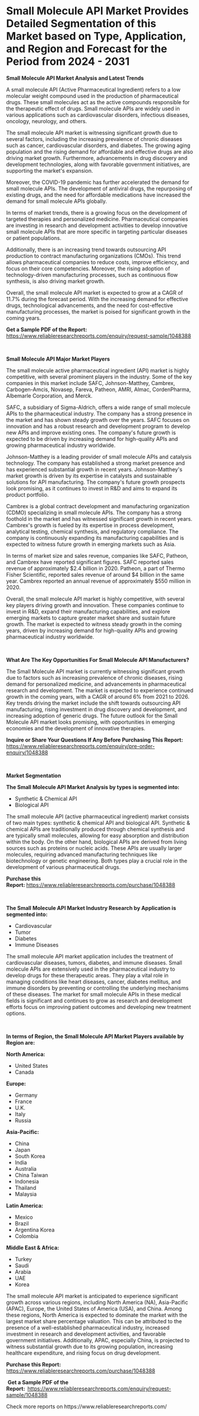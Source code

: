 <p><h1>Small Molecule API Market Provides Detailed Segmentation of this Market based on Type, Application, and Region and Forecast for the Period from 2024 - 2031</h1></p><p><strong>Small Molecule API Market Analysis and Latest Trends</strong></p>
<p><p>A small molecule API (Active Pharmaceutical Ingredient) refers to a low molecular weight compound used in the production of pharmaceutical drugs. These small molecules act as the active compounds responsible for the therapeutic effect of drugs. Small molecule APIs are widely used in various applications such as cardiovascular disorders, infectious diseases, oncology, neurology, and others.</p><p>The small molecule API market is witnessing significant growth due to several factors, including the increasing prevalence of chronic diseases such as cancer, cardiovascular disorders, and diabetes. The growing aging population and the rising demand for affordable and effective drugs are also driving market growth. Furthermore, advancements in drug discovery and development technologies, along with favorable government initiatives, are supporting the market's expansion.</p><p>Moreover, the COVID-19 pandemic has further accelerated the demand for small molecule APIs. The development of antiviral drugs, the repurposing of existing drugs, and the need for affordable medications have increased the demand for small molecule APIs globally.</p><p>In terms of market trends, there is a growing focus on the development of targeted therapies and personalized medicine. Pharmaceutical companies are investing in research and development activities to develop innovative small molecule APIs that are more specific in targeting particular diseases or patient populations.</p><p>Additionally, there is an increasing trend towards outsourcing API production to contract manufacturing organizations (CMOs). This trend allows pharmaceutical companies to reduce costs, improve efficiency, and focus on their core competencies. Moreover, the rising adoption of technology-driven manufacturing processes, such as continuous flow synthesis, is also driving market growth.</p><p>Overall, the small molecule API market is expected to grow at a CAGR of 11.7% during the forecast period. With the increasing demand for effective drugs, technological advancements, and the need for cost-effective manufacturing processes, the market is poised for significant growth in the coming years.</p></p>
<p><strong>Get a Sample PDF of the Report:&nbsp;</strong> <a href="https://www.reliableresearchreports.com/enquiry/request-sample/1048388">https://www.reliableresearchreports.com/enquiry/request-sample/1048388</a></p>
<p>&nbsp;</p>
<p><strong>Small Molecule API Major Market Players</strong></p>
<p><p>The small molecule active pharmaceutical ingredient (API) market is highly competitive, with several prominent players in the industry. Some of the key companies in this market include SAFC, Johnson-Matthey, Cambrex, Carbogen-Amcis, Novasep, Fareva, Patheon, AMRI, Almac, CordenPharma, Albemarle Corporation, and Merck.</p><p>SAFC, a subsidiary of Sigma-Aldrich, offers a wide range of small molecule APIs to the pharmaceutical industry. The company has a strong presence in the market and has shown steady growth over the years. SAFC focuses on innovation and has a robust research and development program to develop new APIs and improve existing ones. The company's future growth is expected to be driven by increasing demand for high-quality APIs and growing pharmaceutical industry worldwide.</p><p>Johnson-Matthey is a leading provider of small molecule APIs and catalysis technology. The company has established a strong market presence and has experienced substantial growth in recent years. Johnson-Matthey's market growth is driven by its expertise in catalysts and sustainable solutions for API manufacturing. The company's future growth prospects look promising, as it continues to invest in R&D and aims to expand its product portfolio.</p><p>Cambrex is a global contract development and manufacturing organization (CDMO) specializing in small molecule APIs. The company has a strong foothold in the market and has witnessed significant growth in recent years. Cambrex's growth is fueled by its expertise in process development, analytical testing, chemical synthesis, and regulatory compliance. The company is continuously expanding its manufacturing capabilities and is expected to witness future growth in emerging markets such as Asia.</p><p>In terms of market size and sales revenue, companies like SAFC, Patheon, and Cambrex have reported significant figures. SAFC reported sales revenue of approximately $2.4 billion in 2020. Patheon, a part of Thermo Fisher Scientific, reported sales revenue of around $4 billion in the same year. Cambrex reported an annual revenue of approximately $550 million in 2020.</p><p>Overall, the small molecule API market is highly competitive, with several key players driving growth and innovation. These companies continue to invest in R&D, expand their manufacturing capabilities, and explore emerging markets to capture greater market share and sustain future growth. The market is expected to witness steady growth in the coming years, driven by increasing demand for high-quality APIs and growing pharmaceutical industry worldwide.</p></p>
<p>&nbsp;</p>
<p><strong>What Are The Key Opportunities For Small Molecule API Manufacturers?</strong></p>
<p><p>The Small Molecule API market is currently witnessing significant growth due to factors such as increasing prevalence of chronic diseases, rising demand for personalized medicine, and advancements in pharmaceutical research and development. The market is expected to experience continued growth in the coming years, with a CAGR of around 6% from 2021 to 2026. Key trends driving the market include the shift towards outsourcing API manufacturing, rising investment in drug discovery and development, and increasing adoption of generic drugs. The future outlook for the Small Molecule API market looks promising, with opportunities in emerging economies and the development of innovative therapies.</p></p>
<p><strong>Inquire or Share Your Questions If Any Before Purchasing This Report:</strong> <a href="https://www.reliableresearchreports.com/enquiry/pre-order-enquiry/1048388">https://www.reliableresearchreports.com/enquiry/pre-order-enquiry/1048388</a></p>
<p>&nbsp;</p>
<p><strong>Market Segmentation</strong></p>
<p><strong>The Small Molecule API Market Analysis by types is segmented into:</strong></p>
<p><ul><li>Synthetic & Chemical API</li><li>Biological API</li></ul></p>
<p><p>The small molecule API (active pharmaceutical ingredient) market consists of two main types: synthetic & chemical API and biological API. Synthetic & chemical APIs are traditionally produced through chemical synthesis and are typically small molecules, allowing for easy absorption and distribution within the body. On the other hand, biological APIs are derived from living sources such as proteins or nucleic acids. These APIs are usually larger molecules, requiring advanced manufacturing techniques like biotechnology or genetic engineering. Both types play a crucial role in the development of various pharmaceutical drugs.</p></p>
<p><strong>Purchase this Report:&nbsp;</strong><a href="https://www.reliableresearchreports.com/purchase/1048388">https://www.reliableresearchreports.com/purchase/1048388</a></p>
<p>&nbsp;</p>
<p><strong>The Small Molecule API Market Industry Research by Application is segmented into:</strong></p>
<p><ul><li>Cardiovascular</li><li>Tumor</li><li>Diabetes</li><li>Immune Diseases</li></ul></p>
<p><p>The small molecule API market application includes the treatment of cardiovascular diseases, tumors, diabetes, and immune diseases. Small molecule APIs are extensively used in the pharmaceutical industry to develop drugs for these therapeutic areas. They play a vital role in managing conditions like heart diseases, cancer, diabetes mellitus, and immune disorders by preventing or controlling the underlying mechanisms of these diseases. The market for small molecule APIs in these medical fields is significant and continues to grow as research and development efforts focus on improving patient outcomes and developing new treatment options.</p></p>
<p>&nbsp;</p>
<p><strong>In terms of Region, the Small Molecule API Market Players available by Region are:</strong></p>
<p>
    <p> <strong> North America: </strong>
        <ul>
            <li>United States</li>
            <li>Canada</li>
        </ul>
        </p> 
    <p> <strong> Europe: </strong>
        <ul>
            <li>Germany</li>
            <li>France</li>
            <li>U.K.</li>
            <li>Italy</li>
            <li>Russia</li>
        </ul>
        </p> 
    <p> <strong> Asia-Pacific: </strong>
        <ul>
            <li>China</li>
            <li>Japan</li>
            <li>South Korea</li>
            <li>India</li>
            <li>Australia</li>
            <li>China Taiwan</li>
            <li>Indonesia</li>
            <li>Thailand</li>
            <li>Malaysia</li>
        </ul>
        </p> 
    <p> <strong> Latin America: </strong>
        <ul>
            <li>Mexico</li>
            <li>Brazil</li>
            <li>Argentina Korea</li>
            <li>Colombia</li>
        </ul>
        </p> 
    <p> <strong> Middle East & Africa: </strong>
        <ul>
            <li>Turkey</li>
            <li>Saudi</li>
            <li>Arabia</li>
            <li>UAE</li>
            <li>Korea</li>
        </ul>
    </p>
    </p>
<p><p>The small molecule API market is anticipated to experience significant growth across various regions, including North America (NA), Asia-Pacific (APAC), Europe, the United States of America (USA), and China. Among these regions, North America is expected to dominate the market with the largest market share percentage valuation. This can be attributed to the presence of a well-established pharmaceutical industry, increased investment in research and development activities, and favorable government initiatives. Additionally, APAC, especially China, is projected to witness substantial growth due to its growing population, increasing healthcare expenditure, and rising focus on drug development.</p></p>
<p><strong>Purchase this Report: </strong><a href="https://www.reliableresearchreports.com/purchase/1048388">https://www.reliableresearchreports.com/purchase/1048388</a></p>
<p>&nbsp;<strong>Get a Sample PDF of the Report:&nbsp;&nbsp;</strong><a href="https://www.reliableresearchreports.com/enquiry/request-sample/1048388">https://www.reliableresearchreports.com/enquiry/request-sample/1048388</a></p>
<p><strong></strong></p>
<p>Check more reports on https://www.reliableresearchreports.com/</p>